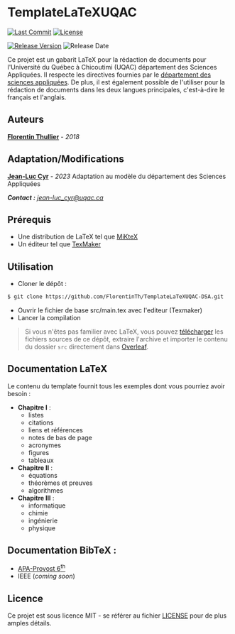 # TemplateLaTeXUQAC

[![Last Commit](https://img.shields.io/github/last-commit/jlcyruqac/TemplateLaTeXUQAC-DSA?style=flat-square)](https://github.com/jlcyruqac/TemplateLaTeXUQAC-DSA/commits/master) [![License](https://img.shields.io/github/license/jlcyruqac/TemplateLaTeXUQAC-DSA?style=flat-square)](https://github.com/jlcyruqac/TemplateLaTeXUQAC-DSA/blob/master/LICENSE)

[![Release Version](https://img.shields.io/github/release/jlcyruqac/TemplateLaTeXUQAC-DSA?style=flat-square)](https://github.com/jlcyruqac/TemplateLaTeXUQAC-DSA/releases) ![Release Date](https://img.shields.io/github/release-date/jlcyruqac/TemplateLaTeXUQAC-DSA?style=flat-square)

Ce projet est un gabarit LaTeX pour la rédaction de documents pour l'Université du Québec à Chicoutimi (UQAC) département des Sciences Appliquées. Il respecte les directives fournies par le [département des sciences appliquées](https://www.uqac.ca/dsa/documents.html). De plus, il est également possible de l'utiliser pour la rédaction de documents dans les deux langues principales, c'est-à-dire le français et l'anglais.

## Auteurs

**[Florentin Thullier](https://github.com/florentinth)** - _2018_

## Adaptation/Modifications

**[Jean-Luc Cyr](https://github.com/jlcyruqac)** - _2023_
Adaptation au modèle du département des Sciences Appliquées

_**Contact :** [jean-luc_cyr@uqac.ca](mailto:jean-Luc_cyr@uqac.ca)_

## Prérequis

- Une distribution de LaTeX tel que [MiKteX](https://miktex.org/)
- Un éditeur tel que [TexMaker](https://www.xm1math.net/texmaker/)

## Utilisation

- Cloner le dépôt :

```sh
$ git clone https://github.com/FlorentinTh/TemplateLaTeXUQAC-DSA.git
```

- Ouvrir le fichier de base src/main.tex avec l'editeur (Texmaker)
- Lancer la compilation

> Si vous n'êtes pas familier avec LaTeX, vous pouvez [télécharger](https://github.com/jlcyruqac/TemplateLaTeXUQAC-DSA/archive/master.zip) les fichiers sources de ce dépôt, extraire l'archive et importer le contenu du dossier ```src``` directement dans [Overleaf](https://overleaf.com/).

## Documentation LaTeX

Le contenu du template fournit tous les exemples dont vous pourriez avoir besoin :

- **Chapitre I** :
  - listes
  - citations
  - liens et références
  - notes de bas de page
  - acronymes
  - figures
  - tableaux
- **Chapitre II** :
  - équations
  - théorèmes et preuves
  - algorithmes
- **Chapitre III** :
  - informatique
  - chimie
  - ingénierie
  - physique

## Documentation BibTeX :

- [APA-Provost 6<sup>th</sup>](https://bibliotheque.uqac.ca/rediger-bibliographie/apa-latex)
- IEEE (_coming soon_)

## Licence

Ce projet est sous licence MIT - se référer au fichier [LICENSE](LICENSE) pour de plus amples détails.
